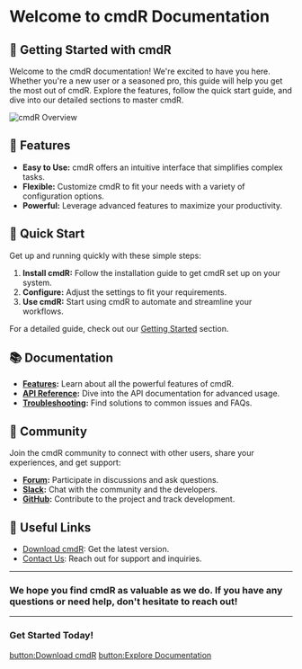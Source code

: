# Welcome to cmdR Documentation

## 🚀 Getting Started with cmdR

Welcome to the cmdR documentation! We're excited to have you here. Whether you're a new user or a seasoned pro, this guide will help you get the most out of cmdR. Explore the features, follow the quick start guide, and dive into our detailed sections to master cmdR.

![cmdR Overview](https://via.placeholder.com/1200x400?text=cmdR+Overview)

## 🌟 Features

- **Easy to Use:** cmdR offers an intuitive interface that simplifies complex tasks.
- **Flexible:** Customize cmdR to fit your needs with a variety of configuration options.
- **Powerful:** Leverage advanced features to maximize your productivity.

## 🏁 Quick Start

Get up and running quickly with these simple steps:

1. **Install cmdR:** Follow the installation guide to get cmdR set up on your system.
2. **Configure:** Adjust the settings to fit your requirements.
3. **Use cmdR:** Start using cmdR to automate and streamline your workflows.

For a detailed guide, check out our [Getting Started](?article=Getting+Started) section.

## 📚 Documentation

- **[Features](?article=Features):** Learn about all the powerful features of cmdR.
- **[API Reference](?article=API+Reference):** Dive into the API documentation for advanced usage.
- **[Troubleshooting](?article=Troubleshooting):** Find solutions to common issues and FAQs.

## 💬 Community

Join the cmdR community to connect with other users, share your experiences, and get support:

- **[Forum](https://forum.cmdr.com):** Participate in discussions and ask questions.
- **[Slack](https://slack.cmdr.com):** Chat with the community and the developers.
- **[GitHub](https://github.com/cmdr/cmdr):** Contribute to the project and track development.

## 🔗 Useful Links

- [Download cmdR](https://cmdr.com/download): Get the latest version.
- [Contact Us](mailto:support@cmdr.com): Reach out for support and inquiries.

---

### We hope you find cmdR as valuable as we do. If you have any questions or need help, don't hesitate to reach out!

---

### Get Started Today!

[button:Download cmdR](https://cmdr.com/download)
[button:Explore Documentation](?article=Getting+Started)
